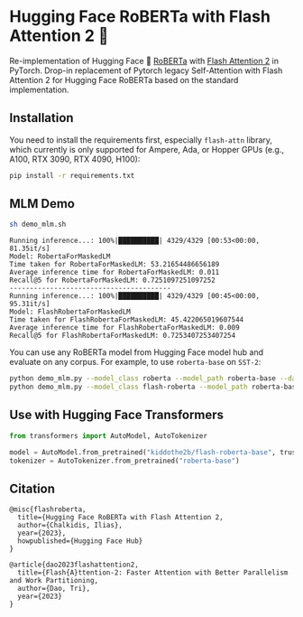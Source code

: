 # Hugging Face RoBERTa with Flash Attention 2 :rocket:

Re-implementation of Hugging Face :hugs: [RoBERTa](https://arxiv.org/abs/1907.11692) with [Flash Attention 2](https://tridao.me/publications/flash2/flash2.pdf) in PyTorch.  Drop-in replacement of Pytorch legacy Self-Attention with Flash Attention 2 for Hugging Face RoBERTa based on the standard implementation.

## Installation

You need to install the requirements first, especially `flash-attn` library, which currently is only supported for Ampere, Ada, or Hopper GPUs (e.g., A100, RTX 3090, RTX 4090, H100):

```bash
pip install -r requirements.txt
```

## MLM Demo

```bash
sh demo_mlm.sh
```
```
Running inference...: 100%|██████████| 4329/4329 [00:53<00:00, 81.35it/s]
Model: RobertaForMaskedLM
Time taken for RobertaForMaskedLM: 53.21654486656189
Average inference time for RobertaForMaskedLM: 0.011
Recall@5 for RobertaForMaskedLM: 0.7251097251097252
----------------------------------------
Running inference...: 100%|██████████| 4329/4329 [00:45<00:00, 95.31it/s] 
Model: FlashRobertaForMaskedLM
Time taken for FlashRobertaForMaskedLM: 45.422065019607544
Average inference time for FlashRobertaForMaskedLM: 0.009
Recall@5 for FlashRobertaForMaskedLM: 0.7253407253407254
```

You can use any RoBERTa model from Hugging Face model hub and evaluate on any corpus. For example, to use `roberta-base` on `SST-2`:

```bash
python demo_mlm.py --model_class roberta --model_path roberta-base --dataset_name sst2
python demo_mlm.py --model_class flash-roberta --model_path roberta-base --dataset_name sst2
```

## Use with Hugging Face Transformers

```python
from transformers import AutoModel, AutoTokenizer

model = AutoModel.from_pretrained("kiddothe2b/flash-roberta-base", trust_remote_code=True)
tokenizer = AutoTokenizer.from_pretrained("roberta-base")
```


## Citation 

```
@misc{flashroberta,
  title={Hugging Face RoBERTa with Flash Attention 2,
  author={Chalkidis, Ilias},
  year={2023},
  howpublished={Hugging Face Hub}
}

@article{dao2023flashattention2,
  title={Flash{A}ttention-2: Faster Attention with Better Parallelism and Work Partitioning,
  author={Dao, Tri},
  year={2023}
}
```